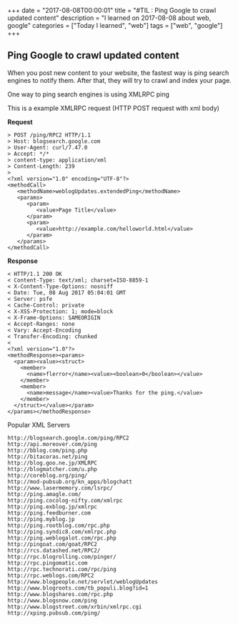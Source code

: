 +++
date = "2017-08-08T00:00:01"
title = "#TIL : Ping Google to crawl updated content"
description = "I learned on 2017-08-08 about web, google"
categories = ["Today I learned", "web"]
tags = ["web", "google"]
+++



## Ping Google to crawl updated content

When you post new content to your website, the fastest way is ping search engines to notify them. After that, they will try to crawl and index your page.

One way to ping search engines is using XMLRPC ping

This is a example XMLRPC request (HTTP POST request with xml body)

**Request**

```http
> POST /ping/RPC2 HTTP/1.1
> Host: blogsearch.google.com
> User-Agent: curl/7.47.0
> Accept: */*
> content-type: application/xml
> Content-Length: 239
> 
<?xml version="1.0" encoding="UTF-8"?>
<methodCall>
   <methodName>weblogUpdates.extendedPing</methodName>
   <params>
      <param>
         <value>Page Title</value>
      </param>
      <param>
         <value>http://example.com/helloworld.html</value>
      </param>
   </params>
</methodCall>
```

**Response**

```http
< HTTP/1.1 200 OK
< Content-Type: text/xml; charset=ISO-8859-1
< X-Content-Type-Options: nosniff
< Date: Tue, 08 Aug 2017 05:04:01 GMT
< Server: psfe
< Cache-Control: private
< X-XSS-Protection: 1; mode=block
< X-Frame-Options: SAMEORIGIN
< Accept-Ranges: none
< Vary: Accept-Encoding
< Transfer-Encoding: chunked
< 
<?xml version="1.0"?>
<methodResponse><params>
  <param><value><struct>
    <member>
      <name>flerror</name><value><boolean>0</boolean></value>
    </member>
    <member>
      <name>message</name><value>Thanks for the ping.</value>
    </member>
  </struct></value></param>
</params></methodResponse>
```

Popular XML Servers

```
http://blogsearch.google.com/ping/RPC2
http://api.moreover.com/ping
http://bblog.com/ping.php
http://bitacoras.net/ping
http://blog.goo.ne.jp/XMLRPC
http://blogmatcher.com/u.php
http://coreblog.org/ping/
http://mod-pubsub.org/kn_apps/blogchatt
http://www.lasermemory.com/lsrpc/
http://ping.amagle.com/
http://ping.cocolog-nifty.com/xmlrpc
http://ping.exblog.jp/xmlrpc
http://ping.feedburner.com
http://ping.myblog.jp
http://ping.rootblog.com/rpc.php
http://ping.syndic8.com/xmlrpc.php
http://ping.weblogalot.com/rpc.php
http://pingoat.com/goat/RPC2
http://rcs.datashed.net/RPC2/
http://rpc.blogrolling.com/pinger/
http://rpc.pingomatic.com
http://rpc.technorati.com/rpc/ping
http://rpc.weblogs.com/RPC2
http://www.blogpeople.net/servlet/weblogUpdates
http://www.blogroots.com/tb_populi.blog?id=1
http://www.blogshares.com/rpc.php
http://www.blogsnow.com/ping
http://www.blogstreet.com/xrbin/xmlrpc.cgi
http://xping.pubsub.com/ping/
```
